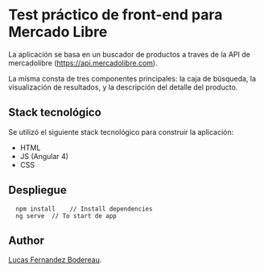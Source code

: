 # Test práctico de front-end para Mercado Libre

La aplicación se basa en un buscador de productos a traves de la API de mercadolibre (https://api.mercadolibre.com).

La misma consta de tres componentes principales: la caja de búsqueda, la visualización de resultados, y la descripción del detalle del producto.


## Stack tecnológico

Se utilizó el siguiente stack tecnológico para construir la aplicación:

- HTML
- JS (Angular 4)
- CSS


## Despliegue

```
  npm install    // Install dependencies
  ng serve  // To start de app

```


## Author

[Lucas Fernandez Bodereau](https://github.com/luquifb).
